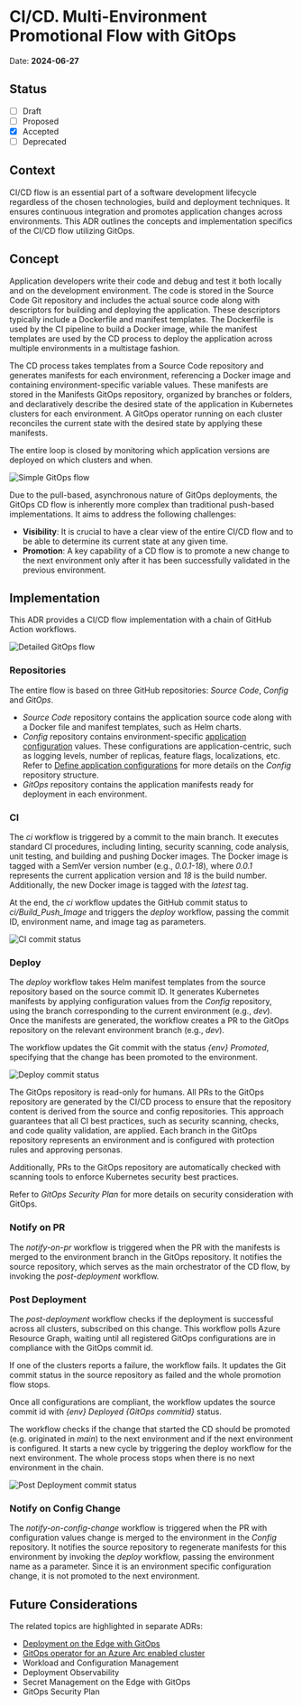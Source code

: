 # CI/CD. Multi-Environment Promotional Flow with GitOps

Date: **2024-06-27**

## Status

- [ ] Draft
- [ ] Proposed
- [X] Accepted
- [ ] Deprecated

## Context

CI/CD flow is an essential part of a software development lifecycle regardless of the chosen technologies, build and deployment techniques.
It ensures continuous integration and promotes application changes across environments.
This ADR outlines the concepts and implementation specifics of the CI/CD flow utilizing GitOps.

## Concept

Application developers write their code and debug and test it both locally and on the development environment.
The code is stored in the Source Code Git repository and includes the actual source code along with descriptors for building and deploying the application.
These descriptors typically include a Dockerfile and manifest templates. The Dockerfile is used by the CI pipeline to build a Docker image,
while the manifest templates are used by the CD process to deploy the application across multiple environments in a multistage fashion.

The CD process takes templates from a Source Code repository and generates manifests for each environment, referencing a Docker image
and containing environment-specific variable values. These manifests are stored in the Manifests GitOps repository, organized by branches or folders,
and declaratively describe the desired state of the application in Kubernetes clusters for each environment.
A GitOps operator running on each cluster reconciles the current state with the desired state by applying these manifests.

The entire loop is closed by monitoring which application versions are deployed on which clusters and when.

![Simple GitOps flow](./media/simple-gitops-flow.png)

Due to the pull-based, asynchronous nature of GitOps deployments, the GitOps CD flow is inherently more complex than traditional push-based implementations.
It aims to address the following challenges:

- **Visibility**: It is crucial to have a clear view of the entire CI/CD flow and to be able to determine its current state at any given time.
- **Promotion**: A key capability of a CD flow is to promote a new change to the next environment only after it has been successfully validated in the previous environment.

## Implementation

This ADR provides a CI/CD flow implementation with a chain of GitHub Action workflows.

![Detailed GitOps flow](./media/detailed-gitops-flow-github.png)

### Repositories

The entire flow is based on three GitHub repositories: *Source Code*, *Config* and *GitOps*.

- *Source Code* repository contains the application source code along with a Docker file and manifest templates, such as Helm charts.
- *Config* repository contains environment-specific [application configuration](https://learn.microsoft.com/en-us/azure/azure-arc/kubernetes/conceptual-workload-management#application-configurations) values.
These configurations are application-centric, such as logging levels, number of replicas, feature flags, localizations, etc.
Refer to [Define application configurations](https://github.com/microsoft/kalypso/blob/main/cicd/setup.md#define-application-configurations) for more details on the *Config* repository structure.
- *GitOps* repository contains the application manifests ready for deployment in each environment.

### CI

The *ci* workflow is triggered by a commit to the main branch.
It executes standard CI procedures, including linting, security scanning, code analysis, unit testing, and building and pushing Docker images.
The Docker image is tagged with a SemVer version number (e.g., *0.0.1-18*),
where *0.0.1* represents the current application version and *18* is the build number. Additionally, the new Docker image is tagged with the *latest* tag.

At the end, the *ci* workflow updates the GitHub commit status to *ci/Build_Push_Image* and triggers the *deploy* workflow,
passing the commit ID, environment name, and image tag as parameters.

![CI commit status](./media/gitops-ci-commit-status.png)

### Deploy

The *deploy* workflow takes Helm manifest templates from the source repository based on the source commit ID.
It generates Kubernetes manifests by applying configuration values from the *Config* repository, using the branch corresponding to the current environment (e.g., *dev*).
Once the manifests are generated, the workflow creates a PR to the GitOps repository on the relevant environment branch (e.g., *dev*).

The workflow updates the Git commit with the status *{env} Promoted*, specifying that the change has been promoted to the environment.

![Deploy commit status](./media/gitops-deploy-commit-status.png)

The GitOps repository is read-only for humans. All PRs to the GitOps repository are generated by the
CI/CD process to ensure that the repository content is derived from the source and config repositories.
This approach guarantees that all CI best practices, such as security scanning, checks, and code quality validation, are applied.
Each branch in the GitOps repository represents an environment and is configured with protection rules and approving personas.

Additionally, PRs to the GitOps repository are automatically checked with scanning tools to enforce Kubernetes security best practices.

Refer to *GitOps Security Plan* for more details on security consideration with GitOps.

### Notify on PR

The *notify-on-pr* workflow is triggered when the PR with the manifests is merged to the environment branch in the GitOps repository.
It notifies the source repository, which serves as the main orchestrator of the CD flow, by invoking the *post-deployment* workflow.

### Post Deployment

The *post-deployment* workflow checks if the deployment is successful across all clusters, subscribed on this change.
This workflow polls Azure Resource Graph, waiting until all registered GitOps configurations are in compliance with the GitOps commit id.

If one of the clusters reports a failure, the workflow fails. It updates the Git commit status in the source repository as failed and the whole promotion flow stops.

Once all configurations are compliant, the workflow updates the source commit id with *{env} Deployed {GitOps commitid}* status.

The workflow checks if the change that started the CD should be promoted (e.g. originated in *main*) to the next environment and if the next environment is configured.
It starts a new cycle by triggering the deploy workflow for the next environment.
The whole process stops when there is no next environment in the chain.

![Post Deployment commit status](./media/gitops-post-deployment-commit-status.png)

### Notify on Config Change

The *notify-on-config-change* workflow is triggered when the PR with configuration values change is merged to the environment in the *Config* repository.
It notifies the source repository to regenerate manifests for this environment by invoking the *deploy* workflow, passing the environment name as a parameter.
Since it is an environment specific configuration change, it is not promoted to the next environment.

## Future Considerations

The related topics are highlighted in separate ADRs:

- [Deployment on the Edge with GitOps](./deployment-on-edge-gitops.md)
- [GitOps operator for an Azure Arc enabled cluster](./gitops-operator.md)
- Workload and Configuration Management
- Deployment Observability
- Secret Management on the Edge with GitOps
- GitOps Security Plan
